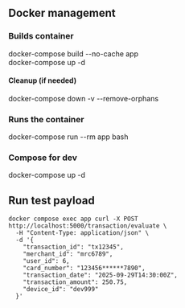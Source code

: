 ## Docker management

### Builds container

docker-compose build --no-cache app     
docker-compose up -d                    

#### Cleanup (if needed)

docker-compose down -v --remove-orphans

### Runs the container
docker-compose run --rm app bash

### Compose for dev
docker-compose up -d

## Run test payload

```
docker compose exec app curl -X POST http://localhost:5000/transaction/evaluate \
  -H "Content-Type: application/json" \
  -d '{
    "transaction_id": "tx12345",
    "merchant_id": "mrc6789",
    "user_id": 6,
    "card_number": "123456******7890",
    "transaction_date": "2025-09-29T14:30:00Z",
    "transaction_amount": 250.75,
    "device_id": "dev999"
  }'
```